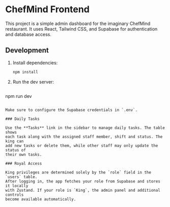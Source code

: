 # ChefMind Frontend

This project is a simple admin dashboard for the imaginary ChefMind restaurant.
It uses React, Tailwind CSS, and Supabase for authentication and database access.

## Development

1. Install dependencies:
   ```bash
   npm install
   ```
2. Run the dev server:
   ```bash
 npm run dev
  ```

Make sure to configure the Supabase credentials in `.env`.

### Daily Tasks

Use the **Tasks** link in the sidebar to manage daily tasks. The table shows
each task along with the assigned staff member, shift and status. The king can
add new tasks or delete them, while other staff may only update the status of
their own tasks.

### Royal Access

King privileges are determined solely by the `role` field in the `users` table.
After logging in, the app fetches your role from Supabase and stores it locally
with Zustand. If your role is `King`, the admin panel and additional controls
become available automatically.

